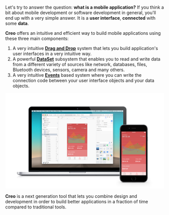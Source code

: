 Let's try to answer the question: **what is a mobile application?** If you think a bit about mobile development or software development in general, you'll end up with a very simple answer. It is a **user interface**, **connected** with some **data**.


**Creo** offers an intuitive and efficient way to build mobile applications using these three main components:

1. A very intuitive **[Drag and Drop](user-interface-creation.md)** system that lets you build application's user interfaces in a very intuitive way.
2. A powerful **[DataSet](dataset.md)** subsystem that enables you to read and write data from a different variety of sources like network, databases, files, Bluetooth devices, sensors, camera and many others.
3. A very intuitive **[Events](objects-and-events.md)** based system where you can write the connection code between your user interface objects and your data objects.

![Creo](../images/creo/how-creo-works-1.png)

**Creo** is a next generation tool that lets you combine design and development in order to build better applications in a fraction of time compared to traditional tools.